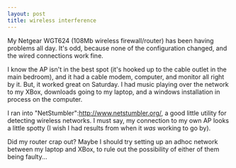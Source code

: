 ```yaml
--- 
layout: post
title: wireless interference
---
```

My Netgear WGT624 (108Mb wireless firewall/router) has been having problems all day.  It's odd, because none of the configuration changed, and the wired connections work fine.

I know the AP isn't in the best spot (it's hooked up to the cable outlet in the main bedroom), and it had a cable modem, computer, and monitor all right by it.  But, it worked great on Saturday.  I had music playing over the network to my XBox, downloads going to my laptop, and a windows installation in process on the computer.

I ran into "NetStumbler":http://www.netstumbler.org/, a good little utility for detecting wireless networks.  I must say, my connection to my own AP looks a little spotty (I wish I had results from when it _was_ working to go by).

Did my router crap out?  Maybe I should try setting up an adhoc network between my laptop and XBox, to rule out the possibility of either of them being faulty...
